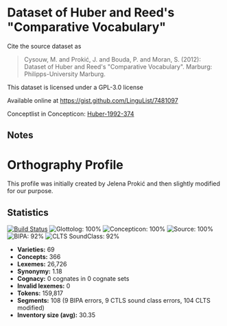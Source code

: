 # Dataset of Huber and Reed's "Comparative Vocabulary"

Cite the source dataset as

> Cysouw, M. and Prokić, J. and Bouda, P. and Moran, S. (2012): Dataset of Huber and Reed's "Comparative Vocabulary". Marburg: Philipps-University Marburg.

This dataset is licensed under a GPL-3.0 license

Available online at https://gist.github.com/LinguList/7481097

Conceptlist in Concepticon: [Huber-1992-374](http://concepticon.clld.org/contributions/Huber-1992-374)

## Notes

# Orthography Profile

This profile was initially created by Jelena Prokić and then slightly modified for our purpose.



## Statistics


[![Build Status](https://travis-ci.org/lexibank/hubercolumbian.svg?branch=master)](https://travis-ci.org/lexibank/hubercolumbian)
![Glottolog: 100%](https://img.shields.io/badge/Glottolog-100%25-brightgreen.svg "Glottolog: 100%")
![Concepticon: 100%](https://img.shields.io/badge/Concepticon-100%25-brightgreen.svg "Concepticon: 100%")
![Source: 100%](https://img.shields.io/badge/Source-100%25-brightgreen.svg "Source: 100%")
![BIPA: 92%](https://img.shields.io/badge/BIPA-92%25-green.svg "BIPA: 92%")
![CLTS SoundClass: 92%](https://img.shields.io/badge/CLTS%20SoundClass-92%25-green.svg "CLTS SoundClass: 92%")

- **Varieties:** 69
- **Concepts:** 366
- **Lexemes:** 26,726
- **Synonymy:** 1.18
- **Cognacy:** 0 cognates in 0 cognate sets
- **Invalid lexemes:** 0
- **Tokens:** 159,817
- **Segments:** 108 (9 BIPA errors, 9 CTLS sound class errors, 104 CLTS modified)
- **Inventory size (avg):** 30.35